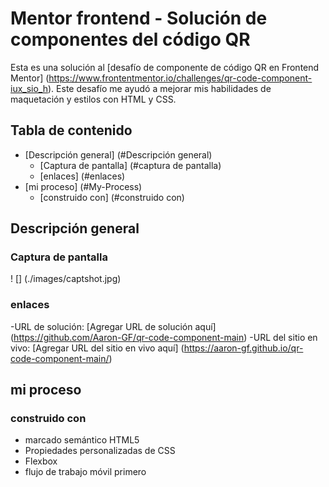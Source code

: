 # Mentor frontend - Solución de componentes del código QR

Esta es una solución al [desafío de componente de código QR en Frontend Mentor] (https://www.frontentmentor.io/challenges/qr-code-component-iux_sio_h). Este desafío me ayudó a mejorar mis habilidades de maquetación y estilos con HTML y CSS.

## Tabla de contenido

- [Descripción general] (#Descripción general)
  - [Captura de pantalla] (#captura de pantalla)
  - [enlaces] (#enlaces)
- [mi proceso] (#My-Process)
  - [construido con] (#construido con)


## Descripción general

### Captura de pantalla

! [] (./images/captshot.jpg)


### enlaces

-URL de solución: [Agregar URL de solución aquí] (https://github.com/Aaron-GF/qr-code-component-main)
-URL del sitio en vivo: [Agregar URL del sitio en vivo aquí] (https://aaron-gf.github.io/qr-code-component-main/)

## mi proceso

### construido con

- marcado semántico HTML5
- Propiedades personalizadas de CSS
- Flexbox
- flujo de trabajo móvil primero

